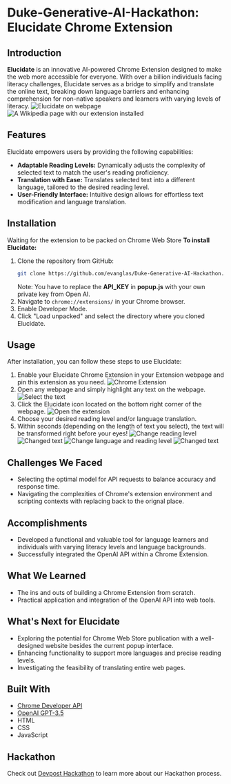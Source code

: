 # Duke-Generative-AI-Hackathon: Elucidate Chrome Extension

## Introduction
**Elucidate** is an innovative AI-powered Chrome Extension designed to make the web more accessible for everyone. With over a billion individuals facing literacy challenges, Elucidate serves as a bridge to simplify and translate the online text, breaking down language barriers and enhancing comprehension for non-native speakers and learners with varying levels of literacy.
![Elucidate on webpage](picture/page.png)
![A Wikipedia page with our extension installed](picture/result1.png)

## Features
Elucidate empowers users by providing the following capabilities:
- **Adaptable Reading Levels:** Dynamically adjusts the complexity of selected text to match the user's reading proficiency.
- **Translation with Ease:** Translates selected text into a different language, tailored to the desired reading level.
- **User-Friendly Interface:** Intuitive design allows for effortless text modification and language translation.

## Installation
Waiting for the extension to be packed on Chrome Web Store
**To install Elucidate:**
1. Clone the repository from GitHub:
   ```sh
   git clone https://github.com/evanglas/Duke-Generative-AI-Hackathon.git
   ```
   Note: You have to replace the **API_KEY** in **popup.js** with your own private key from Open AI.
2. Navigate to `chrome://extensions/` in your Chrome browser.
3. Enable Developer Mode.
4. Click "Load unpacked" and select the directory where you cloned Elucidate.

## Usage
After installation, you can follow these steps to use Elucidate:
1. Enable your Elucidate Chrome Extension in your Extension webpage and pin this extension as you need.
![Chrome Extension](picture/extension.png)
2. Open any webpage and simply highlight any text on the webpage.
![Select the text](picture/result2.png)
3. Click the Elucidate icon located on the bottom right corner of the webpage.
![Open the extension](picture/result3.png)
4. Choose your desired reading level and/or language translation.
5. Within seconds (depending on the length of text you select), the text will be transformed right before your eyes!
![Change reading level](picture/result4.png)
![Changed text](picture/result5.png)
![Change language and reading level](picture/result6.png)
![Changed text](picture/result7.png)

## Challenges We Faced
- Selecting the optimal model for API requests to balance accuracy and response time.
- Navigating the complexities of Chrome's extension environment and scripting contexts with replacing back to the orignal place.

## Accomplishments
- Developed a functional and valuable tool for language learners and individuals with varying literacy levels and language backgrounds.
- Successfully integrated the OpenAI API within a Chrome Extension.

## What We Learned
- The ins and outs of building a Chrome Extension from scratch.
- Practical application and integration of the OpenAI API into web tools.

## What's Next for Elucidate
- Exploring the potential for Chrome Web Store publication with a well-designed website besides the current popup interface.
- Enhancing functionality to support more languages and precise reading levels.
- Investigating the feasibility of translating entire web pages.

## Built With
- [Chrome Developer API](https://developer.chrome.com/docs/extensions/)
- [OpenAI GPT-3.5](https://beta.openai.com/)
- HTML
- CSS
- JavaScript

## Hackathon
Check out [Devpost Hackathon](https://devpost.com/software/elucidate-ycvbs5?ref_content=user-portfolio&ref_feature=in_progress) to learn more about our Hackathon process.
